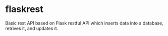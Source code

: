 # flaskrest
Basic rest API based on Flask restful API which inserts data into a database, retrives it, and updates it.
